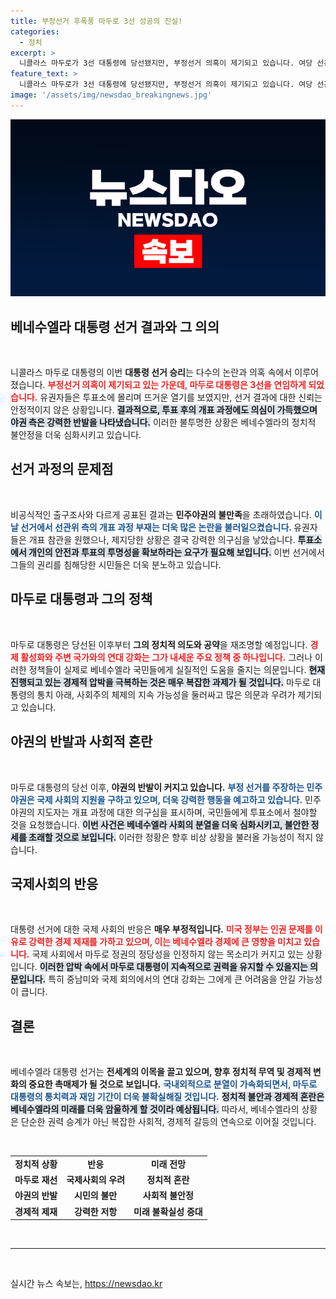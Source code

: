 ```yaml
---
title: 부정선거 후폭풍 마두로 3선 성공의 진실!
categories:
  - 정치
excerpt: >
  니콜라스 마두로가 3선 대통령에 당선됐지만, 부정선거 의혹이 제기되고 있습니다. 여당 선관위의 투명성 부족으로 국제사회의 우려가 커지고, 야권은 강력히 반발하며 혼란이 예상됩니다. 이 대선은 베네수엘라 정치의 중대한 분수령이 될 수 있습니다.
feature_text: >
  니콜라스 마두로가 3선 대통령에 당선됐지만, 부정선거 의혹이 제기되고 있습니다. 여당 선관위의 투명성 부족으로 국제사회의 우려가 커지고, 야권은 강력히 반발하며 혼란이 예상됩니다. 이 대선은 베네수엘라 정치의 중대한 분수령이 될 수 있습니다.
image: '/assets/img/newsdao_breakingnews.jpg'
---
```


<p><img src="/assets/img/newsdao_breakingnews.jpg" alt="flaretime 속보" /></p>

<h2 data-ke-size="size26">베네수엘라 대통령 선거 결과와 그 의의</h2>

<p data-ke-size="size16">&nbsp;</p>

<p>니콜라스 마두로 대통령의 이번 <b>대통령 선거 승리</b>는 다수의 논란과 의혹 속에서 이루어졌습니다. <b><span style="color: #ee2323;">부정선거 의혹이 제기되고 있는 가운데, 마두로 대통령은 3선을 연임하게 되었습니다.</span></b> 유권자들은 투표소에 몰리며 뜨거운 열기를 보였지만, 선거 결과에 대한 신뢰는 안정적이지 않은 상황입니다. <b><span style="background-color: #21538527;">결과적으로, 투표 후의 개표 과정에도 의심이 가득했으며 야권 측은 강력한 반발을 나타냈습니다.</span></b> 이러한 불투명한 상황은 베네수엘라의 정치적 불안정을 더욱 심화시키고 있습니다.  </p>

<h2 data-ke-size="size26">선거 과정의 문제점</h2>

<p data-ke-size="size16">&nbsp;</p>

<p>비공식적인 출구조사와 다르게 공표된 결과는 <b>민주야권의 불만족</b>을 초래하였습니다. <b><span style="color: #1a5490;">이날 선거에서 선관위 측의 개표 과정 부재는 더욱 많은 논란을 불러일으켰습니다. </span></b> 유권자들은 개표 참관을 원했으나, 제지당한 상황은 결국 강력한 의구심을 낳았습니다. <b><span style="background-color: #21538527;">투표소에서 개인의 안전과 투표의 투명성을 확보하라는 요구가 필요해 보입니다.</span></b> 이번 선거에서 그들의 권리를 침해당한 시민들은 더욱 분노하고 있습니다.     </p>

<h2 data-ke-size="size26">마두로 대통령과 그의 정책</h2>

<p data-ke-size="size16">&nbsp;</p>

<p>마두로 대통령은 당선된 이후부터 <b>그의 정치적 의도와 공약</b>을 재조명할 예정입니다. <b><span style="color: #ee2323;">경제 활성화와 주변 국가와의 연대 강화는 그가 내세운 주요 정책 중 하나입니다.</span></b> 그러나 이러한 정책들이 실제로 베네수엘라 국민들에게 실질적인 도움을 줄지는 의문입니다. <b><span style="background-color: #21538527;">현재 진행되고 있는 경제적 압박을 극복하는 것은 매우 복잡한 과제가 될 것입니다.</span></b> 마두로 대통령의 통치 아래, 사회주의 체제의 지속 가능성을 둘러싸고 많은 의문과 우려가 제기되고 있습니다.     </p>

<h2 data-ke-size="size26">야권의 반발과 사회적 혼란</h2>

<p data-ke-size="size16">&nbsp;</p>

<p>마두로 대통령의 당선 이후, <b>야권의 반발이 커지고 있습니다.</b> <b><span style="color: #1a5490;">부정 선거를 주장하는 민주야권은 국제 사회의 지원을 구하고 있으며, 더욱 강력한 행동을 예고하고 있습니다.</span></b> 민주야권의 지도자는 개표 과정에 대한 의구심을 표시하며, 국민들에게 투표소에서 철야할 것을 요청했습니다. <b><span style="background-color: #21538527;">이번 사건은 베네수엘라 사회의 분열을 더욱 심화시키고, 불안한 정세를 초래할 것으로 보입니다.</span></b> 이러한 정황은 향후 비상 상황을 불러올 가능성이 적지 않습니다.  </p>

<h2 data-ke-size="size26">국제사회의 반응</h2>

<p data-ke-size="size16">&nbsp;</p>

<p>대통령 선거에 대한 국제 사회의 반응은 <b>매우 부정적입니다.</b> <b><span style="color: #ee2323;">미국 정부는 인권 문제를 이유로 강력한 경제 제재를 가하고 있으며, 이는 베네수엘라 경제에 큰 영향을 미치고 있습니다.</span></b> 국제 사회에서 마두로 정권의 정당성을 인정하지 않는 목소리가 커지고 있는 상황입니다. <b><span style="background-color: #21538527;">이러한 압박 속에서 마두로 대통령이 지속적으로 권력을 유지할 수 있을지는 의문입니다.</span></b> 특히 중남미와 국제 회의에서의 연대 강화는 그에게 큰 어려움을 안길 가능성이 큽니다.   </p>

<h2 data-ke-size="size26">결론</h2>

<p data-ke-size="size16">&nbsp;</p>

<p>베네수엘라 대통령 선거는 <b>전세계의 이목을 끌고 있으며, 향후 정치적 무역 및 경제적 변화의 중요한 촉매제가 될 것으로 보입니다.</b> <b><span style="color: #1a5490;">국내외적으로 분열이 가속화되면서, 마두로 대통령의 통치력과 재임 기간이 더욱 불확실해질 것입니다.</span></b> <b><span style="background-color: #21538527;">정치적 불안과 경제적 혼란은 베네수엘라의 미래를 더욱 암울하게 할 것이라 예상됩니다.</span></b> 따라서, 베네수엘라의 상황은 단순한 권력 승계가 아닌 복잡한 사회적, 경제적 갈등의 연속으로 이어질 것입니다.   </p>

<p data-ke-size="size16">&nbsp;</p>

<table style="width: 100%; border-collapse: collapse;">
<tr>
<td style="text-align: center; height: 17px;"><b>정치적 상황</b></td>
<td style="text-align: center; height: 17px;"><b>반응</b></td>
<td style="text-align: center; height: 17px;"><b>미래 전망</b></td>
</tr>
<tr>
<td style="text-align: center; height: 17px;"><b>마두로 재선</b></td>
<td style="text-align: center; height: 17px;"><b>국제사회의 우려</b></td>
<td style="text-align: center; height: 17px;"><b>정치적 혼란</b></td>
</tr>
<tr>
<td style="text-align: center; height: 17px;"><b>야권의 반발</b></td>
<td style="text-align: center; height: 17px;"><b>시민의 불만</b></td>
<td style="text-align: center; height: 17px;"><b>사회적 불안정</b></td>
</tr>
<tr>
<td style="text-align: center; height: 17px;"><b>경제적 제재</b></td>
<td style="text-align: center; height: 17px;"><b>강력한 저항</b></td>
<td style="text-align: center; height: 17px;"><b>미래 불확실성 증대</b></td>
</tr>
</table>

<p data-ke-size="size16">&nbsp;</p>

<hr />

<p data-ke-size="size16">&nbsp;</p>
실시간 뉴스 속보는, <a href="https://newsdao.kr" rel="dofollow">https://newsdao.kr</a>


